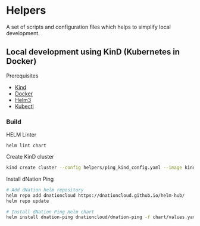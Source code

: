 # Helpers

A set of scripts and configuration files which helps to simplify local development.

## Local development using KinD (Kubernetes in Docker)

Prerequisites

* [Kind](https://kind.sigs.k8s.io/)
* [Docker](https://www.docker.com/)
* [Helm3](https://helm.sh/)
* [Kubectl](https://kubernetes.io/docs/tasks/tools/install-kubectl/)

### Build 

HELM Linter
```
helm lint chart
```

Create KinD cluster
```bash
kind create cluster --config helpers/ping_kind_config.yaml --image kindest/node:v1.19.1
```

Install dNation Ping

```bash
# Add dNation helm repository
helm repo add dnationcloud https://dnationcloud.github.io/helm-hub/
helm repo update

# Install dNation Ping Helm chart
helm install dnation-ping dnationcloud/dnation-ping -f chart/values.yaml 
```
